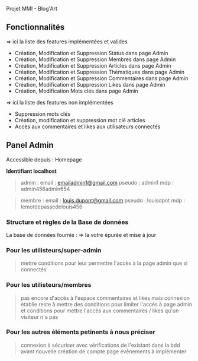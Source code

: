 Projet MMI - Blog'Art

## Fonctionnalités

=> ici la liste des features implémentées et valides
- Création, Modification et Suppression Status dans page Admin
- Création, Modification et Suppression Membres dans page Admin
- Création, Modification et Suppression Articles dans page Admin
- Création, Modification et Suppression Thématiques dans page Admin
- Création, Modification et Suppression Commentaires dans page Admin
- Création, Modification et Suppression Likes dans page Admin
- Création, Modification Mots clés dans page Admin

=> ici la liste des features non implémentées
- Suppression mots clés
- Création, modification et suppression mot clé articles
- Accès aux commentaires et likes aux utilisateurs connectés


## Panel Admin

Accessible depuis : Homepage


**Identifiant localhost**

> admin :
> email : emailadmin1@gmail.com
> pseudo : admin1
> mdp : admin456admin654

> membre : 
> email : louis.dupont@gmail.com
> pseudo : louisdpnt
> mdp : lemotdepassedelouis456


### Structure et règles de la Base de données

La base de données fournie :
=> la votre épurée et mise à jour

### Pour les utilisteurs/super-admin

> mettre conditions pour leur permettre l'accès à la page admin que si connectés

### Pour les utilisteurs/membres

> pas encore d'accès à l'espace commentaires et likes mais connexion établie
  reste à mettre des conditions pour limiter l'accès à page admin
  et conditions pour mettre l'accès aux commentaires / likes qu'un visiteur n'a pas


### Pour les autres éléments petinents à nous préciser

> connexion à sécuriser avec vérifications de l'existant dans la bdd avant nouvelle création de compte
> page évènements à implémenter